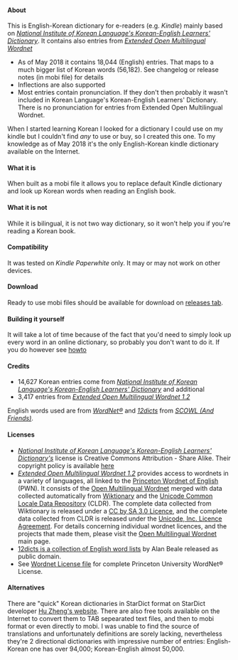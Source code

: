 #### About

This is English-Korean dictionary for e-readers (e.g. _Kindle_) mainly based on [_National Institute of Korean Language's Korean-English Learners' Dictionary_](https://dict.korean.go.kr). It contains also entries from [_Extended Open Multilingual Wordnet_](http://compling.hss.ntu.edu.sg/omw/summx.html)

- As of May 2018 it contains 18,044 (English) entries. That maps to a much bigger list of Korean words (56,182). See changelog or release notes (in mobi file) for details
- Inflections are also supported
- Most entries contain pronunciation. If they don't then probably it wasn't included in Korean Language's Korean-English Learners' Dictionary. There is no pronunciation for entries from Extended Open Multilingual Wordnet.

When I started learning Korean I looked for a dictionary I could use on my kindle but I couldn't find _any_ to use or buy, so I created this one. To my knowledge as of May 2018 it's the only English-Korean kindle dictionary available on the Internet.

#### What it is

When built as a mobi file it allows you to replace default Kindle dictionary and look up Korean words when reading an English book.

#### What it is not

While it is bilingual, it is not two way dictionary, so it won't help you if you're reading a Korean book.

#### Compatibility

It was tested on _Kindle Paperwhite_ only. It may or may not work on other devices.

#### Download

Ready to use mobi files should be available for download on [releases tab](https://github.com/marcinchs/krdict-reader/releases).

#### Building it yourself

It will take a lot of time because of the fact that you'd need to simply look up every word in an online dictionary, so probably you don't want to do it. If you do however see [howto](howto_diy.MD)

#### Credits

- 14,627 Korean entries come from [_National Institute of Korean Language's Korean-English Learners' Dictionary_](https://dict.korean.go.kr)
and additional
- 3,417 entries from [_Extended Open Multilingual Wordnet 1.2_](http://compling.hss.ntu.edu.sg/omw/summx.html)

English words used are from [_WordNet®_](https://wordnet.princeton.edu) and [_12dicts_](http://wordlist.aspell.net/12dicts/) from [_SCOWL (And Friends)_](http://wordlist.aspell.net).

#### Licenses

- [_National Institute of Korean Language's Korean-English Learners' Dictionary's_](https://dict.korean.go.kr) license is Creative Commons Attribution - Share Alike. Their copyright policy is available [here](https://krdict.korean.go.kr/eng/kboardPolicy/copyRightTermsInfo?nation=eng)
- [_Extended Open Multilingual Wordnet 1.2_](http://compling.hss.ntu.edu.sg/omw/summx.html) provides access to wordnets in a variety of languages, all linked to the <a href="http://wordnet.princeton.edu/">Princeton Wordnet of English</a> (PWN).  It consists of the  <a href="http://compling.hss.ntu.edu.sg/omw/index.html">Open Multilingual Wordnet</a>  merged with data collected automatically from <a href='https://en.wiktionary.org/wiki/Wiktionary:Main_Page'>Wiktionary</a> and the <a href='http://cldr.unicode.org/'>Unicode Common Locale Data Repository</a> (CLDR). The complete data collected from Wiktionary is released under a <a href="http://creativecommons.org/licenses/by-sa/3.0/">CC by SA 3.0 Licence</a>, and the complete data collected from CLDR is released under the <a href="http://www.unicode.org/copyright.html">Unicode, Inc. Licence Agreement</a>. For details concerning individual wordnet licences, and the projects that made them, please visit the <a href="http://compling.hss.ntu.edu.sg/omw/index.html">Open Multilingual Wordnet</a> main page.
- [12dicts is a collection of English word lists](http://wordlist.aspell.net/12dicts-readme) by Alan Beale released as public domain.
- See <a href="wordnetLicense.xhtml">Wordnet License file</a> for complete Princeton University WordNet® License.

#### Alternatives

There are "quick" Korean dictionaries in StarDict format on StarDict developer <a href="http://download.huzheng.org">Hu Zheng's website</a>.
There are also free tools available on the Internet to convert them to TAB sepearated text files, and then to mobi format or even directly to mobi. I was unable to find the source of translations and unfortunately definitions are sorely lacking, nevertheless they're 2 directional dictionaries with impressive number of entries: English-Korean one has over 94,000; Korean-English almost 50,000.